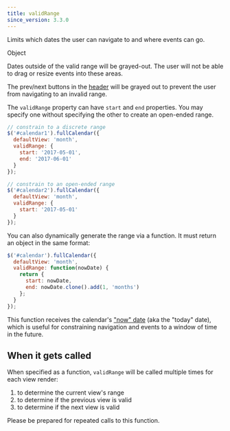 ```yaml
---
title: validRange
since_version: 3.3.0
---
```


Limits which dates the user can navigate to and where events can go.

<div class='spec' markdown='1'>
Object
</div>

Dates outside of the valid range will be grayed-out. The user will not be able to drag or resize events into these areas.

The prev/next buttons in the [header](header) will be grayed out to prevent the user from navigating to an invalid range.

The `validRange` property can have `start` and `end` properties. You may specify one without specifying the other to create an open-ended range.

```js
// constrain to a discrete range
$('#calendar1').fullCalendar({
  defaultView: 'month',
  validRange: {
    start: '2017-05-01',
    end: '2017-06-01'
  }
});

// constrain to an open-ended range
$('#calendar2').fullCalendar({
  defaultView: 'month',
  validRange: {
    start: '2017-05-01'
  }
});
```

You can also dynamically generate the range via a function. It must return an object in the same format:

```js
$('#calendar').fullCalendar({
  defaultView: 'month',
  validRange: function(nowDate) {
    return {
      start: nowDate,
      end: nowDate.clone().add(1, 'months')
    };
  }
});
```

This function receives the calendar's ["now" date](now) (aka the "today" date), which is useful for constraining navigation and events to a window of time in the future.


## When it gets called

When specified as a function, `validRange` will be called multiple times for each view render:

1. to determine the current view's range
2. to determine if the previous view is valid
3. to determine if the next view is valid

Please be prepared for repeated calls to this function.
